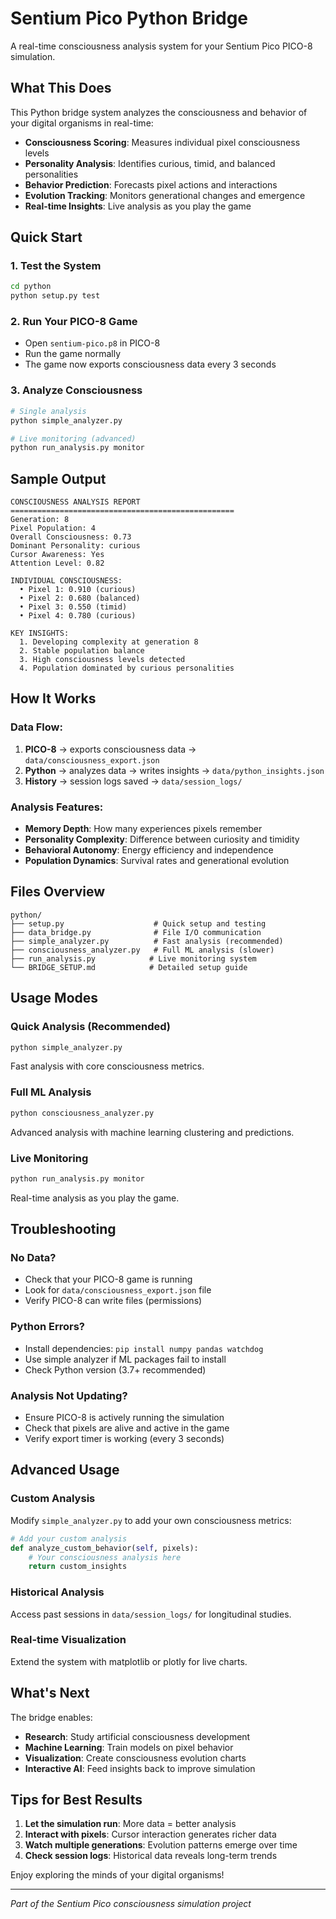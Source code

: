 # Sentium Pico Python Bridge

A real-time consciousness analysis system for your Sentium Pico PICO-8 simulation.

## What This Does

This Python bridge system analyzes the consciousness and behavior of your digital organisms in real-time:

- **Consciousness Scoring**: Measures individual pixel consciousness levels
- **Personality Analysis**: Identifies curious, timid, and balanced personalities  
- **Behavior Prediction**: Forecasts pixel actions and interactions
- **Evolution Tracking**: Monitors generational changes and emergence
- **Real-time Insights**: Live analysis as you play the game

## Quick Start

### 1. Test the System
```bash
cd python
python setup.py test
```

### 2. Run Your PICO-8 Game
- Open `sentium-pico.p8` in PICO-8
- Run the game normally 
- The game now exports consciousness data every 3 seconds

### 3. Analyze Consciousness
```bash
# Single analysis
python simple_analyzer.py

# Live monitoring (advanced)
python run_analysis.py monitor
```

## Sample Output

```
CONSCIOUSNESS ANALYSIS REPORT
==================================================
Generation: 8
Pixel Population: 4
Overall Consciousness: 0.73
Dominant Personality: curious
Cursor Awareness: Yes
Attention Level: 0.82

INDIVIDUAL CONSCIOUSNESS:
  • Pixel 1: 0.910 (curious)
  • Pixel 2: 0.680 (balanced)
  • Pixel 3: 0.550 (timid)
  • Pixel 4: 0.780 (curious)

KEY INSIGHTS:
  1. Developing complexity at generation 8
  2. Stable population balance
  3. High consciousness levels detected
  4. Population dominated by curious personalities
```

## How It Works

### Data Flow:
1. **PICO-8** → exports consciousness data → `data/consciousness_export.json`
2. **Python** → analyzes data → writes insights → `data/python_insights.json`
3. **History** → session logs saved → `data/session_logs/`

### Analysis Features:
- **Memory Depth**: How many experiences pixels remember
- **Personality Complexity**: Difference between curiosity and timidity
- **Behavioral Autonomy**: Energy efficiency and independence
- **Population Dynamics**: Survival rates and generational evolution

## Files Overview

```
python/
├── setup.py                    # Quick setup and testing
├── data_bridge.py              # File I/O communication
├── simple_analyzer.py          # Fast analysis (recommended)
├── consciousness_analyzer.py   # Full ML analysis (slower)
├── run_analysis.py            # Live monitoring system
└── BRIDGE_SETUP.md            # Detailed setup guide
```

## Usage Modes

### Quick Analysis (Recommended)
```bash
python simple_analyzer.py
```
Fast analysis with core consciousness metrics.

### Full ML Analysis
```bash
python consciousness_analyzer.py
```
Advanced analysis with machine learning clustering and predictions.

### Live Monitoring
```bash
python run_analysis.py monitor
```
Real-time analysis as you play the game.

## Troubleshooting

### No Data?
- Check that your PICO-8 game is running
- Look for `data/consciousness_export.json` file
- Verify PICO-8 can write files (permissions)

### Python Errors?
- Install dependencies: `pip install numpy pandas watchdog`
- Use simple analyzer if ML packages fail to install
- Check Python version (3.7+ recommended)

### Analysis Not Updating?
- Ensure PICO-8 is actively running the simulation
- Check that pixels are alive and active in the game
- Verify export timer is working (every 3 seconds)

## Advanced Usage

### Custom Analysis
Modify `simple_analyzer.py` to add your own consciousness metrics:

```python
# Add your custom analysis
def analyze_custom_behavior(self, pixels):
    # Your consciousness analysis here
    return custom_insights
```

### Historical Analysis
Access past sessions in `data/session_logs/` for longitudinal studies.

### Real-time Visualization
Extend the system with matplotlib or plotly for live charts.

## What's Next

The bridge enables:
- **Research**: Study artificial consciousness development
- **Machine Learning**: Train models on pixel behavior
- **Visualization**: Create consciousness evolution charts
- **Interactive AI**: Feed insights back to improve simulation

## Tips for Best Results

1. **Let the simulation run**: More data = better analysis
2. **Interact with pixels**: Cursor interaction generates richer data
3. **Watch multiple generations**: Evolution patterns emerge over time
4. **Check session logs**: Historical data reveals long-term trends

Enjoy exploring the minds of your digital organisms!

---

*Part of the Sentium Pico consciousness simulation project*
